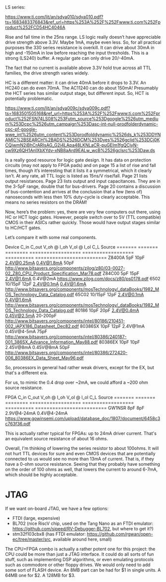 LS series:

https://www.ti.com/lit/an/sdya010/sdya010.pdf?ts=1683483376843&ref_url=https%253A%252F%252Fwww.ti.com%252Fproduct%252FCD54HC4046A

Rise and fall time in the 25ns range. LS logic really doesn’t have appreciable drive strength above 3.3V. Maybe 1mA, maybe even less. So, for all practical purposes the 330 series resistance is overkill. It can drive about 30mA in high and -150mA in low before reaching the input thresholds. This is a strong (LS240) buffer. A regular gate can only drive 20/-40mA.

The fact that no current is available above 3.3V hold true across all TTL families, the drive strength varies widely.

HC is a different matter: it can drive 40mA before it drops to 3.3V. An HC240 can do even 70mA. The AC11240 can do about 150mA! Presumably the HCT series has similar output stage, but different input. So, HCT is potentially problematic.

https://www.ti.com/lit/an/sdya009c/sdya009c.pdf?ts=1683501505168&ref_url=https%253A%252F%252Fwww.ti.com%252Fproduct%252FSN74LS08%253Futm_source%253Dgoogle%2526utm_medium%253Dcpc%2526utm_campaign%253Dasc-int-null-prodfolderdynamic-cpc-pf-google-wwe_int%2526utm_content%253Dprodfolddynamic%2526ds_k%253DDYNAMIC%2BSEARCH%2BADS%2526DCM%253Dyes%2526gclid%253DCj0KCQjwmN2iBhCrARIsAG_G2i4LApa48LKNLaCR-puGEIm1fgQCjyN-cw9Xz6QH1AnIXbXYdv-xNB8aArd9EALw_wcB%2526gclsrc%253Daw.ds

Is a really good resource for logic gate design. It has data on protection circuits (may not apply to FPGA pads) and on page 15 a list of rise and fall times, though it’s interesting that it lists it a symmetrical, which it clearly isn’t. At any rate, all TTL logic is listed as 15ns/V rise/fall. Page 21 lists output resistances. Page 23 lists output and input capacitances. They are in the 3-5pF range, double that for bus-drivers. Page 20 contains a discussion of bus-contention and arrives at the conclusion that a few (tens of) nanoseconds with less then 10% duty-cycle is clearly acceptable. This means no series resistors on the DRAM!

Now, here’s the problem: yes, there are very few computers out there, using HC or HCT logic gates. However, people switch over to 5V (TTL compatible) CMOS in their ASICs rather quickly. Those would have output stages similar to HC/HCT gates.

Let’s compare it with some real components.

Device      C_in     C_out    V_oh @ I_oh         V_ol @ I_ol         C_L        Source
=======   =======   ========  ================== ================== ==========  =========================
Z8400A      5pF       10pF       2.4V@0.25mA       0.4V@1.8mA         50pF       http://www.bitsavers.org/components/zilog/z80/03-0027-02_Z80_CPU_Product_Specification_Mar78.pdf
Z84C00      5pF       15pF       2.4V@1.6mA        0.4V@2mA                      https://www.zilog.com/docs/z80/ps0178.pdf
6502        10/15pF   12pF       2.4V@0.1mA        0.4V@1.6mA                    http://www.bitsavers.org/components/mosTechnology/_dataBooks/1982_MOS_Technology_Data_Catalog.pdf
65C02       10/15pF   12pF       2.4V@0.1mA        0.4V@1.6mA                    http://www.bitsavers.org/components/mosTechnology/_dataBooks/1982_MOS_Technology_Data_Catalog.pdf
80186       10pF      20pF       2.4V@0.4mA        0.45V@2.5mA        20-200pF   http://www.bitsavers.org/components/intel/80186/210451-002_iAPX186_Datasheet_Dec82.pdf
80386SX     10pF      12pF       2.4V@1mA          0.45V@4-5mA        75pF       http://www.bitsavers.org/components/intel/80386/240187-001_386SX_Advance_Information_May88.pdf
80386EX     10pF      10pF       2.45V@8mA         0.45V@8mA          50pF       http://www.bitsavers.org/components/intel/80386/272420-006_80386EX_Data_Sheet_May96.pdf

So, processors in general had rather weak drivers, except for the EX, but that's a different era.

For us, to mimic the 0.4 drop over ~2mA, we could afford a ~200 ohm source resistance.

FPGA        C_in     C_out    V_oh @ I_oh         V_ol @ I_ol         C_L        Source
=======   =======   ========  ================== ================== ==========  =========================
GW1NSR      8pF        8pF       2.9V@4-24mA       0.4V@4-24mA                   https://www.gowinsemi.com/upload/database_doc/1807/document/6458c3c763f36.pdf

This is actually rather typical for FPGAs: up to 24mA driver current. That's an equivalent source resistance of about 16 ohms.

Overall, I'm thinking of lowering the series resistor to about 100ohms. It will not hurt TTL devices for sure and even CMOS devices that are potentially connected to us would see no more than 13mA of current. That is, if they have a 0-ohm source resistance. Seeing that they probably have something on the order of 100 ohms as well, that lowers the current to around 6-7mA, which should be highly acceptable.

JTAG
====

If we want on-board JTAG, we have a few options:

- FTDI (large, expensive)
- BL702 (nice RiscV chip, used on the Tang Nano as an FTDI emulator: https://github.com/sipeed/RV-Debugger-BL702, but where to get it?)
- stm32f103cbx8 (has FTDI emulator: https://github.com/rgwan/open-ec/tree/master/src, available around here, small)

The CPU+FPGA combo is actually a rather potent one for this project: the CPU could be more than just a JTAG interface. It could do all sorts of fun stuff, such as implementing DSP algorithms, or even emulating protocols such as commodore or other floppy drives. We would only need to add some sort of FLASH device. An 8MB part can be had for $1 in single units. A 64MB one for $2. A 128MB for $3.